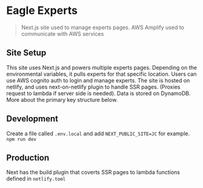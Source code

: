 # Eagle Experts

> Next.js site used to manage experts pages. AWS Amplify used to communicate with AWS services

## Site Setup

This site uses Next.js and powers multiple experts pages. Depending on the environmental variables, it pulls
experts for that specific location. Users can use AWS cognito auth to login and manage experts. The site is
hosted on netlify, and uses next-on-netlify plugin to handle SSR pages. (Proxies request to lambda if server side is needed).
Data is stored on DynamoDB. More about the primary key structure below.

## Development

Create a file called `.env.local` and add `NEXT_PUBLIC_SITE=JC` for example.
`npm run dev`

## Production

Next has the build plugin that coverts SSR pages to lambda functions defined in `netlify.toml`
